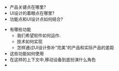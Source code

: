 + 产品关键点在哪里?
+ UI设计的着眼点在哪里?
+ 功能点和UI设计点如何结合?
- 有哪些功能
	- 我们希望软件如何运作.
	- 技术如何实现
	- 怎样通过UI设计弥补”完美”的产品和实际产品的差距
- 这些功能如何使用
- 在这样的上下文中,移动设备到底扮演什么角色
- 

